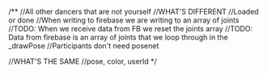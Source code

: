 /**
  //All other dancers that are not yourself
  //WHAT'S DIFFERENT
  //Loaded or done
  //When writing to firebase we are writing to an array of joints
  //TODO: When we receive data from FB we reset the joints array
  //TODO: Data from firebase is an array of joints that we loop through in the _drawPose
  //Participants don't need posenet

  //WHAT'S THE SAME
  //pose, color, userId
*/